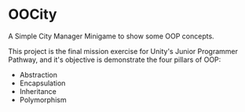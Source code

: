 # OOCity
A Simple City Manager Minigame to show some OOP concepts.

This project is the final mission exercise for Unity's Junior Programmer Pathway, and it's objective is demonstrate the four pillars of OOP:

- Abstraction
- Encapsulation
- Inheritance
- Polymorphism

